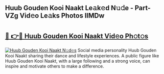 ## Huub Gouden Kooi Naakt Le𝚊k𝚎d N𝚞𝚍e - Part-VZg Vid𝚎o Le𝚊ks Photos IIMDw

# <h2><a href="http://fb2rvqy.evod.top/?m=Huub+Gouden+Kooi+Naakt">🔗 👉🔴 Huub Gouden Kooi Naakt Vid𝚎o Ph𝚘t𝚘s</a></h2>

[![Huub Gouden Kooi Naakt N𝚞d𝚎s](https://i.imgur.com/8V9OHl7.gif)](http://fb2rvqy.evod.top/?m=Huub+Gouden+Kooi+Naakt)
Social media personality Huub Gouden Kooi Naakt sharing their dance and lifestyle experiences. A public figure like Huub Gouden Kooi Naakt, with a large following and a strong voice, can inspire and motivate others to make a difference. 
